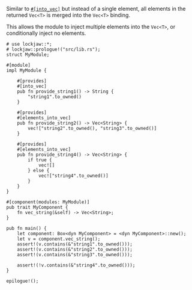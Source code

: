 Similar to [`#[into_vec]`](into_vec) but instead of a single element, all elements in the returned
`Vec<T>` is merged into the `Vec<T>` binding.

This allows the module to inject multiple elements into the `Vec<T>`, or conditionally inject no
elements.

```
# use lockjaw::*;
# lockjaw::prologue!("src/lib.rs");
struct MyModule;

#[module]
impl MyModule {

    #[provides]
    #[into_vec]
    pub fn provide_string1() -> String {
        "string1".to_owned()
    }

    #[provides]
    #[elements_into_vec]
    pub fn provide_string2() -> Vec<String> {
        vec!["string2".to_owned(), "string3".to_owned()]
    }
    
    #[provides]
    #[elements_into_vec]
    pub fn provide_string4() -> Vec<String> {
        if true {
            vec![]        
        } else {
            vec!["string4".to_owned()]
        }
    }
}

#[component(modules: MyModule)]
pub trait MyComponent {
    fn vec_string(&self) -> Vec<String>;
}

pub fn main() {
    let component: Box<dyn MyComponent> = <dyn MyComponent>::new();
    let v = component.vec_string();
    assert!(v.contains(&"string1".to_owned()));
    assert!(v.contains(&"string2".to_owned()));
    assert!(v.contains(&"string3".to_owned()));
    
    assert!(!v.contains(&"string4".to_owned()));
}

epilogue!();
```